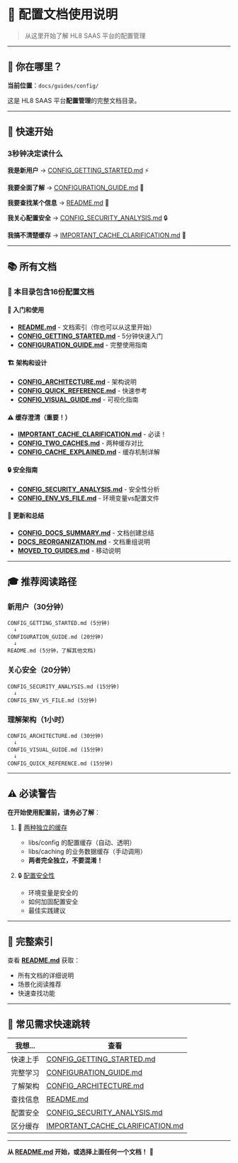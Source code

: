 # 📖 配置文档使用说明

> 从这里开始了解 HL8 SAAS 平台的配置管理

---

## 🎯 你在哪里？

**当前位置**：`docs/guides/config/`

这是 HL8 SAAS 平台**配置管理**的完整文档目录。

---

## 🚀 快速开始

### 3秒钟决定读什么

**我是新用户** → [CONFIG_GETTING_STARTED.md](./CONFIG_GETTING_STARTED.md) ⚡

**我要全面了解** → [CONFIGURATION_GUIDE.md](./CONFIGURATION_GUIDE.md) 📘

**我要查找某个信息** → [README.md](./README.md) 📖

**我关心配置安全** → [CONFIG_SECURITY_ANALYSIS.md](./CONFIG_SECURITY_ANALYSIS.md) 🔒

**我搞不清楚缓存** → [IMPORTANT_CACHE_CLARIFICATION.md](./IMPORTANT_CACHE_CLARIFICATION.md) 🚨

---

## 📚 所有文档

### 📁 本目录包含16份配置文档

#### 🎯 入门和使用

- **[README.md](./README.md)** - 文档索引（你也可以从这里开始）
- **[CONFIG_GETTING_STARTED.md](./CONFIG_GETTING_STARTED.md)** - 5分钟快速入门
- **[CONFIGURATION_GUIDE.md](./CONFIGURATION_GUIDE.md)** - 完整使用指南

#### 🏗️ 架构和设计

- **[CONFIG_ARCHITECTURE.md](./CONFIG_ARCHITECTURE.md)** - 架构说明
- **[CONFIG_QUICK_REFERENCE.md](./CONFIG_QUICK_REFERENCE.md)** - 快速参考
- **[CONFIG_VISUAL_GUIDE.md](./CONFIG_VISUAL_GUIDE.md)** - 可视化指南

#### ⚠️ 缓存澄清（重要！）

- **[IMPORTANT_CACHE_CLARIFICATION.md](./IMPORTANT_CACHE_CLARIFICATION.md)** - 必读！
- **[CONFIG_TWO_CACHES.md](./CONFIG_TWO_CACHES.md)** - 两种缓存对比
- **[CONFIG_CACHE_EXPLAINED.md](./CONFIG_CACHE_EXPLAINED.md)** - 缓存机制详解

#### 🔒 安全指南

- **[CONFIG_SECURITY_ANALYSIS.md](./CONFIG_SECURITY_ANALYSIS.md)** - 安全性分析
- **[CONFIG_ENV_VS_FILE.md](./CONFIG_ENV_VS_FILE.md)** - 环境变量vs配置文件

#### 📝 更新和总结

- **[CONFIG_DOCS_SUMMARY.md](./CONFIG_DOCS_SUMMARY.md)** - 文档创建总结
- **[DOCS_REORGANIZATION.md](./DOCS_REORGANIZATION.md)** - 文档重组说明
- **[MOVED_TO_GUIDES.md](./MOVED_TO_GUIDES.md)** - 移动说明

---

## 🎓 推荐阅读路径

### 新用户（30分钟）

```
CONFIG_GETTING_STARTED.md (5分钟)
  ↓
CONFIGURATION_GUIDE.md (20分钟)
  ↓
README.md (5分钟，了解其他文档)
```

### 关心安全（20分钟）

```
CONFIG_SECURITY_ANALYSIS.md (15分钟)
  ↓
CONFIG_ENV_VS_FILE.md (5分钟)
```

### 理解架构（1小时）

```
CONFIG_ARCHITECTURE.md (30分钟)
  ↓
CONFIG_VISUAL_GUIDE.md (15分钟)
  ↓
CONFIG_QUICK_REFERENCE.md (15分钟)
```

---

## ⚠️ 必读警告

**在开始使用配置前，请务必了解**：

1. 🚨 [两种独立的缓存](./IMPORTANT_CACHE_CLARIFICATION.md)
   - libs/config 的配置缓存（自动、透明）
   - libs/caching 的业务数据缓存（手动调用）
   - **两者完全独立，不要混淆！**

2. 🔒 [配置安全性](./CONFIG_SECURITY_ANALYSIS.md)
   - 环境变量是安全的
   - 如何加固配置安全
   - 最佳实践建议

---

## 📖 完整索引

查看 **[README.md](./README.md)** 获取：

- 所有文档的详细说明
- 场景化阅读推荐
- 快速查找功能

---

## 🎯 常见需求快速跳转

| 我想...  | 查看                                                                   |
| -------- | ---------------------------------------------------------------------- |
| 快速上手 | [CONFIG_GETTING_STARTED.md](./CONFIG_GETTING_STARTED.md)               |
| 完整学习 | [CONFIGURATION_GUIDE.md](./CONFIGURATION_GUIDE.md)                     |
| 了解架构 | [CONFIG_ARCHITECTURE.md](./CONFIG_ARCHITECTURE.md)                     |
| 查找信息 | [README.md](./README.md)                                               |
| 配置安全 | [CONFIG_SECURITY_ANALYSIS.md](./CONFIG_SECURITY_ANALYSIS.md)           |
| 区分缓存 | [IMPORTANT_CACHE_CLARIFICATION.md](./IMPORTANT_CACHE_CLARIFICATION.md) |

---

**从 [README.md](./README.md) 开始，或选择上面任何一个文档！** 🚀
